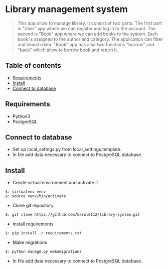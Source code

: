 # Library management system
> This app allow to manage library. It consist of two parts. The first part is "User" app where we can register and log in to the account. The second is "Book" app where we can add books to the system. Each book is assigned to the author and category. The application can filter and search data. "Book" app has also two functions "borrow" and "back" which allow to borrow book and return it.

## Table of contents
* [Requirements](#requirements)
* [Install](#install)
* [Connect to database](#connect_to)

## Requirements
* Python3
* PostgreSQL

## Connect to database
* Set up local_settngs.py from local_settings.template. 
* In file add data necessary to connect to PostgreSQL database.

## Install 
* Create virtual environment and activate it
```
$: virtualenv venv
$: source venv/bin/activate
```

* Clone git repository
```
$: git clone https://github.com/karol6112/library-system.git
```

* Install requirements
```
$: pip install -r requirements.txt
```

* Make migrations
```
$: python manage.py makemigrations
```

* In file add data necessary to connect to PostgreSQL database.
